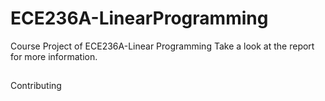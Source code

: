 # ECE236A-LinearProgramming
Course Project of ECE236A-Linear Programming
Take a look at the report for more information.
## 
Contributing
